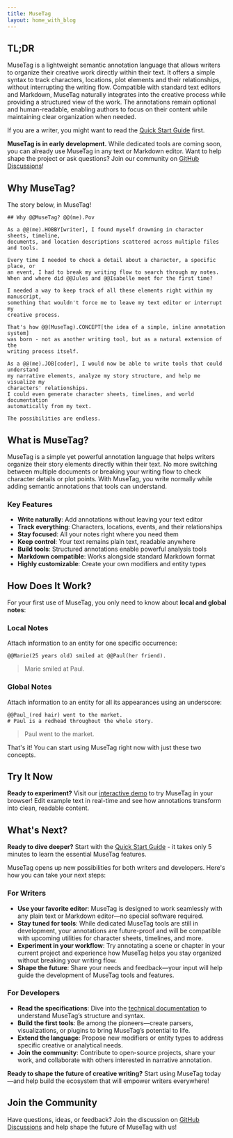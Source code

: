 ```yaml
---
title: MuseTag
layout: home_with_blog
---
```


## TL;DR

MuseTag is a lightweight semantic annotation language that allows writers to organize their creative work directly within their text. It offers a simple syntax to track characters, locations, plot elements and their relationships, without interrupting the writing flow. Compatible with standard text editors and Markdown, MuseTag naturally integrates into the creative process while providing a structured view of the work. The annotations remain optional and human-readable, enabling authors to focus on their content while maintaining clear organization when needed.

If you are a writer, you might want to read the [Quick Start Guide](#quick-start-guide) first.

**MuseTag is in early development.**
While dedicated tools are coming soon, you can already use MuseTag in any text or Markdown editor.
Want to help shape the project or ask questions?
Join our community on [GitHub Discussions](https://github.com/MuseTag/musetag.github.io/discussions)!

## Why MuseTag?

The story below, in MuseTag!

```musetag
## Why @@MuseTag? @@(me).Pov

As a @@(me).HOBBY[writer], I found myself drowning in character sheets, timeline,
documents, and location descriptions scattered across multiple files and tools.

Every time I needed to check a detail about a character, a specific place, or
an event, I had to break my writing flow to search through my notes.
When and where did @@Jules and @@Isabelle meet for the first time?

I needed a way to keep track of all these elements right within my manuscript,
something that wouldn't force me to leave my text editor or interrupt my
creative process.

That's how @@(MuseTag).CONCEPT[the idea of a simple, inline annotation system]
was born - not as another writing tool, but as a natural extension of the
writing process itself.

As a @@(me).JOB[coder], I would now be able to write tools that could understand
my narrative elements, analyze my story structure, and help me visualize my
characters' relationships.
I could even generate character sheets, timelines, and world documentation
automatically from my text.

The possibilities are endless.
```

## What is MuseTag?

MuseTag is a simple yet powerful annotation language that helps writers organize their story elements directly within their text. No more switching between multiple documents or breaking your writing flow to check character details or plot points. With MuseTag, you write normally while adding semantic annotations that tools can understand.


### Key Features

- **Write naturally**: Add annotations without leaving your text editor
- **Track everything**: Characters, locations, events, and their relationships
- **Stay focused**: All your notes right where you need them
- **Keep control**: Your text remains plain text, readable anywhere
- **Build tools**: Structured annotations enable powerful analysis tools
- **Markdown compatible**: Works alongside standard Markdown format
- **Highly customizable**: Create your own modifiers and entity types



## How Does It Work?

For your first use of MuseTag, you only need to know about **local and global notes**:

### Local Notes

Attach information to an entity for one specific occurrence:

```musetag
@@Marie(25 years old) smiled at @@Paul(her friend).
```

> Marie smiled at Paul.

### Global Notes

Attach information to an entity for all its appearances using an underscore:

```musetag
@@Paul_(red hair) went to the market.
# Paul is a redhead throughout the whole story.
```

> Paul went to the market.

That's it! You can start using MuseTag right now with just these two concepts.

## Try It Now

**Ready to experiment?** Visit our [interactive demo](30-demo.html) to try MuseTag in your browser! Edit example text in real-time and see how annotations transform into clean, readable content.

## What's Next?

**Ready to dive deeper?** Start with the [Quick Start Guide](10-quickstart.html) - it takes only 5 minutes to learn the essential MuseTag features.

MuseTag opens up new possibilities for both writers and developers. Here's how you can take your next steps:

### For Writers

- **Use your favorite editor**: MuseTag is designed to work seamlessly with any plain text or Markdown editor—no special software required.
- **Stay tuned for tools**: While dedicated MuseTag tools are still in development, your annotations are future-proof and will be compatible with upcoming utilities for character sheets, timelines, and more.
- **Experiment in your workflow**: Try annotating a scene or chapter in your current project and experience how MuseTag helps you stay organized without breaking your writing flow.
- **Shape the future**: Share your needs and feedback—your input will help guide the development of MuseTag tools and features.

### For Developers

- **Read the specifications**: Dive into the [technical documentation](99-specifications.html) to understand MuseTag’s structure and syntax.
- **Build the first tools**: Be among the pioneers—create parsers, visualizations, or plugins to bring MuseTag’s potential to life.
- **Extend the language**: Propose new modifiers or entity types to address specific creative or analytical needs.
- **Join the community**: Contribute to open-source projects, share your work, and collaborate with others interested in narrative annotation.

**Ready to shape the future of creative writing?**
Start using MuseTag today—and help build the ecosystem that will empower writers everywhere!

## Join the Community

Have questions, ideas, or feedback?
Join the discussion on [GitHub Discussions](https://github.com/MuseTag/musetag.github.io/discussions) and help shape the future of MuseTag with us!
